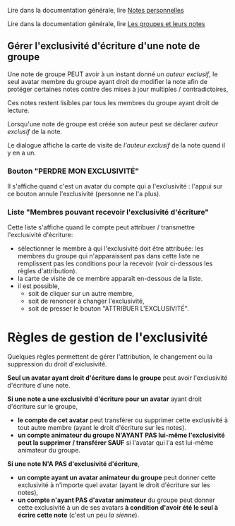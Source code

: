 Lire dans la documentation générale, lire <a href="$$/appli/notes.html" target="_blank">Notes personnelles</a>

Lire dans la documentation générale, lire <a href="$$/appli/groupes.html" target="_blank">Les groupes et leurs notes</a>

## Gérer l'exclusivité d'écriture d'une note de groupe
Une note de groupe PEUT avoir à un instant donné un _auteur exclusif_, le seul avatar membre du groupe ayant droit de modifier la note afin de protéger certaines notes contre des mises à jour multiples / contradictoires,

Ces notes restent lisibles par tous les membres du groupe ayant droit de lecture.

Lorsqu'une note de groupe est créée son auteur peut se déclarer _auteur exclusif_ de la note.

Le dialogue affiche la carte de visite de _l'auteur exclusif_ de la note quand il y en a un.

### Bouton "PERDRE MON EXCLUSIVITÉ"
Il s'affiche quand c'est un avatar du compte qui a l'exclusivité : l'appui sur ce bouton annule l'exclusivité (personne ne l'a plus).

### Liste "Membres pouvant recevoir l'exclusivité d'écriture"
Cette liste s'affiche quand le compte peut attribuer / transmettre l'exclusivité d'écriture:
- sélectionner le membre à qui l'exclusivité doit être attribuée: les membres du groupe qui n'apparaissent pas dans cette liste ne remplissent pas les conditions pour la recevoir (voir ci-dessous les règles d'attribution).
- la carte de visite de ce membre apparaît en-dessous de la liste.
- il est possible,
  - soit de cliquer sur un autre membre, 
  - soit de renoncer à changer l'exclusivité,
  - soit de presser le bouton "ATTRIBUER L'EXCLUSIVITÉ".

# Règles de gestion de l'exclusivité

Quelques règles permettent de gérer l'attribution, le changement ou la suppression du droit d'exclusivité.

**Seul un avatar ayant droit d'écriture dans le groupe** peut avoir l'exclusivité d'écriture d'une note.

**Si une note a une exclusivité d'écriture pour un avatar** ayant droit d'écriture sur le groupe, 
- **le compte de cet avatar** peut transférer ou supprimer cette exclusivité à tout autre membre (ayant le droit d'écriture sur les notes).
- **un compte animateur du groupe N'AYANT PAS lui-même l'exclusivité peut la supprimer / transférer SAUF** si l'avatar qui l'a est lui-même animateur du groupe.

**Si une note N'A PAS d'exclusivité d'écriture**,
- **un compte ayant un avatar animateur du groupe** peut donner cette exclusivité à n'importe quel avatar (ayant le droit d'écriture sur les notes),
- **un compte n'ayant PAS d'avatar animateur** du groupe peut donner cette exclusivité à un de ses avatars **à condition d'avoir été le seul à écrire cette note** (c'est un peu _la sienne_).

